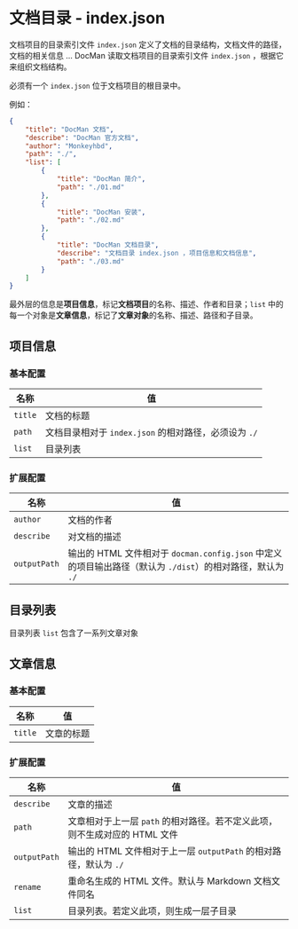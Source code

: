 # 文档目录 - index.json

文档项目的目录索引文件 `index.json` 定义了文档的目录结构，文档文件的路径，文档的相关信息 ... DocMan 读取文档项目的目录索引文件 `index.json` ，根据它来组织文档结构。

必须有一个 `index.json` 位于文档项目的根目录中。

例如：

```json
{
	"title": "DocMan 文档",
	"describe": "DocMan 官方文档",
	"author": "Monkeyhbd",
	"path": "./",
	"list": [
		{
			"title": "DocMan 简介",
			"path": "./01.md"
		},
		{
			"title": "DocMan 安装",
			"path": "./02.md"
		},
		{
			"title": "DocMan 文档目录",
			"describe": "文档目录 index.json ，项目信息和文档信息",
			"path": "./03.md"
		}
	]
}
```

最外层的信息是**项目信息**，标记**文档项目**的名称、描述、作者和目录；`list` 中的每一个对象是**文章信息**，标记了**文章对象**的名称、描述、路径和子目录。

## 项目信息

### 基本配置

| 名称 | 值 |
| --- | --- |
| `title` | 文档的标题 |
| `path` | 文档目录相对于 `index.json` 的相对路径，必须设为 `./` |
| `list` | 目录列表 |

### 扩展配置

| 名称 | 值 |
| --- | --- |
| `author` | 文档的作者 |
| `describe` | 对文档的描述 |
| `outputPath` | 输出的 HTML 文件相对于 `docman.config.json` 中定义的项目输出路径（默认为 `./dist`）的相对路径，默认为 `./` |

## 目录列表

目录列表 `list` 包含了一系列文章对象

## 文章信息

### 基本配置

| 名称 | 值 |
| --- | --- |
| `title` | 文章的标题 |

### 扩展配置

| 名称 | 值 |
| --- | --- |
| `describe` | 文章的描述 |
| `path` | 文章相对于上一层 `path` 的相对路径。若不定义此项，则不生成对应的 HTML 文件 |
| `outputPath` | 输出的 HTML 文件相对于上一层 `outputPath` 的相对路径，默认为 `./` |
| `rename` | 重命名生成的 HTML 文件。默认与 Markdown 文档文件同名
| `list` | 目录列表。若定义此项，则生成一层子目录 |
